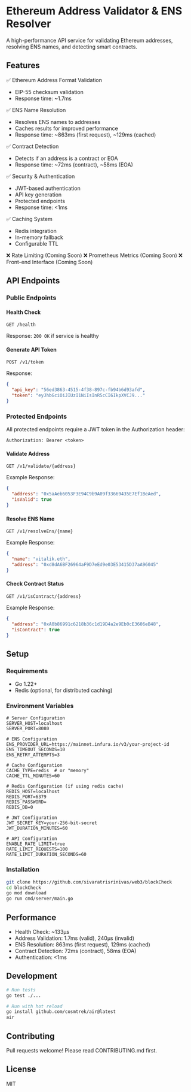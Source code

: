 # Ethereum Address Validator & ENS Resolver

A high-performance API service for validating Ethereum addresses, resolving ENS names, and detecting smart contracts.

## Features

✅ Ethereum Address Format Validation
- EIP-55 checksum validation
- Response time: ~1.7ms

✅ ENS Name Resolution
- Resolves ENS names to addresses
- Caches results for improved performance
- Response time: ~863ms (first request), ~129ms (cached)

✅ Contract Detection
- Detects if an address is a contract or EOA
- Response time: ~72ms (contract), ~58ms (EOA)

✅ Security & Authentication
- JWT-based authentication
- API key generation
- Protected endpoints
- Response time: <1ms

✅ Caching System
- Redis integration
- In-memory fallback
- Configurable TTL

❌ Rate Limiting (Coming Soon)
❌ Prometheus Metrics (Coming Soon)
❌ Front-end Interface (Coming Soon)

## API Endpoints

### Public Endpoints

#### Health Check
```
GET /health
```
Response: `200 OK` if service is healthy

#### Generate API Token
```
POST /v1/token
```
Response:
```json
{
  "api_key": "56ed3863-4515-4f38-897c-fb94b6d93afd",
  "token": "eyJhbGciOiJIUzI1NiIsInR5cCI6IkpXVCJ9..."
}
```

### Protected Endpoints
All protected endpoints require a JWT token in the Authorization header:
```
Authorization: Bearer <token>
```

#### Validate Address
```
GET /v1/validate/{address}
```
Example Response:
```json
{
  "address": "0x5aAeb6053F3E94C9b9A09f33669435E7Ef1BeAed",
  "isValid": true
}
```

#### Resolve ENS Name
```
GET /v1/resolveEns/{name}
```
Example Response:
```json
{
  "name": "vitalik.eth",
  "address": "0xd8dA6BF26964aF9D7eEd9e03E53415D37aA96045"
}
```

#### Check Contract Status
```
GET /v1/isContract/{address}
```
Example Response:
```json
{
  "address": "0xA0b86991c6218b36c1d19D4a2e9Eb0cE3606eB48",
  "isContract": true
}
```

## Setup

### Requirements
- Go 1.22+
- Redis (optional, for distributed caching)

### Environment Variables
```
# Server Configuration
SERVER_HOST=localhost
SERVER_PORT=8080

# ENS Configuration
ENS_PROVIDER_URL=https://mainnet.infura.io/v3/your-project-id
ENS_TIMEOUT_SECONDS=10
ENS_RETRY_ATTEMPTS=3

# Cache Configuration
CACHE_TYPE=redis  # or "memory"
CACHE_TTL_MINUTES=60

# Redis Configuration (if using redis cache)
REDIS_HOST=localhost
REDIS_PORT=6379
REDIS_PASSWORD=
REDIS_DB=0

# JWT Configuration
JWT_SECRET_KEY=your-256-bit-secret
JWT_DURATION_MINUTES=60

# API Configuration
ENABLE_RATE_LIMIT=true
RATE_LIMIT_REQUESTS=100
RATE_LIMIT_DURATION_SECONDS=60
```

### Installation
```bash
git clone https://github.com/sivaratrisrinivas/web3/blockCheck
cd blockCheck
go mod download
go run cmd/server/main.go
```

## Performance
- Health Check: ~133μs
- Address Validation: 1.7ms (valid), 240μs (invalid)
- ENS Resolution: 863ms (first request), 129ms (cached)
- Contract Detection: 72ms (contract), 58ms (EOA)
- Authentication: <1ms

## Development
```bash
# Run tests
go test ./...

# Run with hot reload
go install github.com/cosmtrek/air@latest
air
```

## Contributing
Pull requests welcome! Please read CONTRIBUTING.md first.

## License
MIT